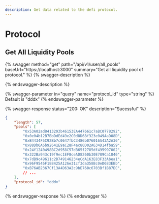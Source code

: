 ```yaml
---
description: Get data related to the defi protocol.
---
```


# Protocol

## Get All Liquidity Pools

{% swagger method="get" path="/api/v1/user/all_pools" baseUrl="https://localhost:3000" summary="Get all liquidity pool of protocol." %}
{% swagger-description %}

{% endswagger-description %}

{% swagger-parameter in="query" name="protocol_id" type="string" %}
Default is "dddx"
{% endswagger-parameter %}

{% swagger-response status="200: OK" description="Sucessful" %}
```json
{
    "length": 57,
    "pools": [
        "0x53A02ad8413293b46153EA447661c7aBC0778292",
        "0x0e04b12B7BbDdEd49e2C0d8D68f323e049AaD08D",
        "0xB4434F5C92Bb7c0647fbC3486b076016A43A2A36",
        "0x88Db6A6b92641E9aC28F4ac80D02A634D14fba59",
        "0x24f1240498BC2d958C57dB65f2785df495997002",
        "0x322Ba943c19f9ec1EF8ceAD8260b30E789Ca1846",
        "0x7dB9c49611c2D749146234eCdA163E83F33Abea1",
        "0x96F9546F188425A126e31cf3da358Bc0eD683EBb",
        "0xB76AB2367Cf13A4D63A2c9bE760c6703Bf1B87EC",
        // ...
    ],
    "protocol_id": "dddx"
}
```
{% endswagger-response %}
{% endswagger %}
